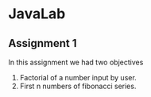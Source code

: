 # JavaLab
## Assignment 1
In this assignment we had two objectives
1. Factorial of a number input by user.
2. First n numbers of fibonacci series.

